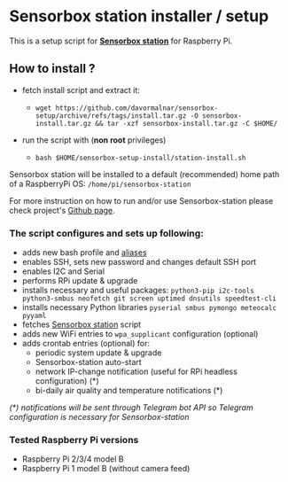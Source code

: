 # Sensorbox station installer / setup #

This is a setup script for **[Sensorbox station](https://github.com/davormalnar/sensorbox-station)** for Raspberry Pi.

## How to install ? ###

* fetch install script and extract it:
    * `wget https://github.com/davormalnar/sensorbox-setup/archive/refs/tags/install.tar.gz -O sensorbox-install.tar.gz && tar -xzf sensorbox-install.tar.gz -C $HOME/`


* run the script with (**non root** privileges)
    * `bash $HOME/sensorbox-setup-install/station-install.sh`

Sensorbox station will be installed to a default (recommended) home path of a RaspberryPi OS: `/home/pi/sensorbox-station`

For more instruction on how to run and/or use Sensorbox-station please check project's [Github page](https://github.com/davormalnar/sensorbox-station).

### The script configures and sets up following:

* adds new bash profile and [aliases](https://github.com/davormalnar/sensorbox-setup/blob/main/files/bash_aliases)
* enables SSH, sets new password and changes default SSH port
* enables I2C and Serial
* performs RPi update & upgrade
* installs necessary and useful packages: `python3-pip i2c-tools python3-smbus neofetch git screen uptimed dnsutils speedtest-cli`
* installs necessary Python libraries `pyserial smbus pymongo meteocalc pyyaml`
* fetches [Sensorbox station](https://github.com/davormalnar/sensorbox-station) script
* adds new WiFi entries to `wpa_supplicant` configuration (optional)
* adds crontab entries (optional) for:
  * periodic system update & upgrade
  * Sensorbox-station auto-start
  * network IP-change notification (useful for RPi headless configuration) (&ast;)
  * bi-daily air quality and temperature notifications (&ast;)

*(&ast;) notifications will be sent through Telegram bot API so Telegram configuration is necessary for Sensorbox-station*

### Tested Raspberry Pi versions ###

* Raspberry Pi 2/3/4 model B
* Raspberry Pi 1 model B (without camera feed)


    
